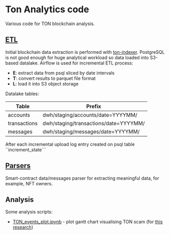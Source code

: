 # Ton Analytics code

Various code for TON blockchain analysis.

## [ETL](./etl)

Initial blockchain data extraction is performed with [ton-indexer](https://github.com/toncenter/ton-indexer). PostgreSQL
is not good enough for huge analytical workload so data loaded into S3-based datalake. Airflow is used for incremental 
ETL process:
* **E**: extract data from psql sliced by date intervals
* **T**: convert results to parquet file format
* **L**: load it into S3 object storage

Datalake tables:

| Table        | Prefix                                |
|--------------|---------------------------------------|
| accounts     | dwh/staging/accounts/date=YYYYMM/     |
| transactions | dwh/staging/transactions/date=YYYYMM/ |
| messages     | dwh/staging/messages/date=YYYYMM/     |

After each incremental upload log entry created on psql table ``increment_state```

## [Parsers](./parsers)

Smart-contract data/messages parser for extracting meaningful data, for example, NFT owners.

## Analysis

Some analysis scripts:
* [TON_events_plot.ipynb](analysis/TON_events_plot.ipynb) - plot gantt chart visualising TON scam (for [this research](https://telegra.ph/Analiz-skama-v-TON-11-25))
